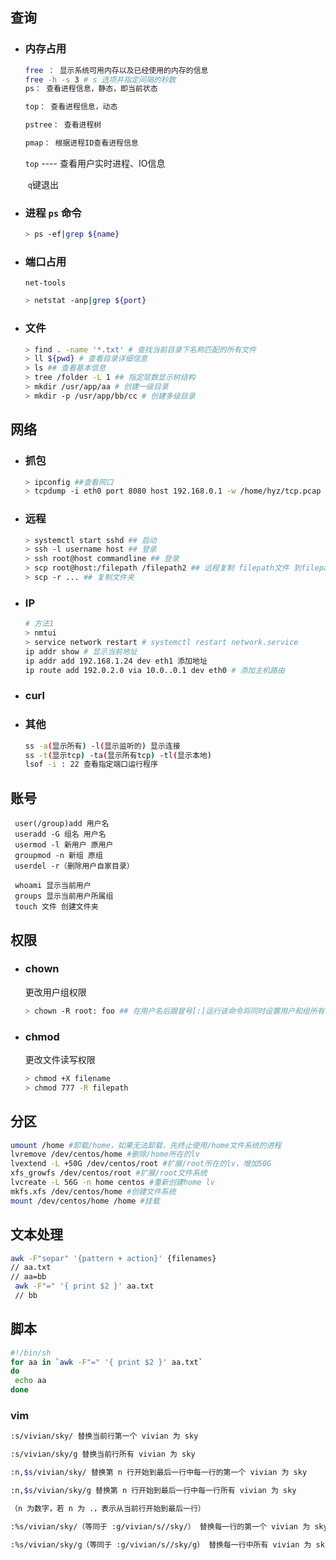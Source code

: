 ## 查询

* ### 内存占用

  ```bash
  free ： 显示系统可用内存以及已经使用的内存的信息
  free -h -s 3 # s 选项并指定间隔的秒数
  ps： 查看进程信息，静态，即当前状态
  
  top： 查看进程信息，动态
  
  pstree： 查看进程树
  
  pmap： 根据进程ID查看进程信息
  ```

  

  `top` ---- 查看用户实时进程、IO信息 

  ​			`q`键退出

* ### 进程 `ps` 命令

  ```bash
  > ps -ef|grep ${name}
  ```

* ### 端口占用
  `net-tools` 

  ```bash
  > netstat -anp|grep ${port}
  ```

* ### 文件

  ```bash
  > find . -name '*.txt' # 查找当前目录下名称匹配的所有文件
  > ll ${pwd} # 查看目录详细信息
  > ls ## 查看基本信息
  > tree /folder -L 1 ## 指定层数显示树结构
  > mkdir /usr/app/aa # 创建一级目录
  > mkdir -p /usr/app/bb/cc # 创建多级目录
  ```

## 网络

* ### 抓包

  ``` bash
  > ipconfig ##查看网口
  > tcpdump -i eth0 port 8080 host 192.168.0.1 -w /home/hyz/tcp.pcap
  ```

  

* ### 远程

  ```bash
  > systemctl start sshd ## 启动
  > ssh -l username host ## 登录
  > ssh root@host commandline ## 登录
  > scp root@host:/filepath /filepath2 ## 远程复制 filepath文件 到filepath2目录下
  > scp -r ... ## 复制文件夹
  ```
  
* ### IP

  ```bash
  # 方法1
  > nmtui
  > service network restart # systemctl restart network.service
  ip addr show # 显示当前地址
  ip addr add 192.168.1.24 dev eth1 添加地址
  ip route add 192.0.2.0 via 10.0..0.1 dev eth0 # 添加主机路由
  ```

* ### curl

* ### 其他

  ```bash
  ss -a(显示所有) -l(显示监听的) 显示连接
  ss -t(显示tcp) -ta(显示所有tcp) -tl(显示本地)
  lsof -i : 22 查看指定端口运行程序
  ```

  

  

## 账号

```bash'
 user(/group)add 用户名
 useradd -G 组名 用户名
 usermod -l 新用户 原用户
 groupmod -n 新组 原组
 userdel -r（删除用户自家目录）
 
 whoami 显示当前用户
 groups 显示当前用户所属组
 touch 文件 创建文件夹
```



## 权限

* ### chown

  更改用户组权限
  
  ``` bash
  > chown -R root: foo ## 在用户名后跟冒号[:]运行该命令将同时设置用户和组所有权。
  ```

* ### chmod

  更改文件读写权限

  ``` bash
  > chmod +X filename 
  > chmod 777 -R filepath
  ```

  

## 分区

```bash
umount /home #卸载/home，如果无法卸载，先终止使用/home文件系统的进程
lvremove /dev/centos/home #删除/home所在的lv
lvextend -L +50G /dev/centos/root #扩展/root所在的lv，增加50G
xfs_growfs /dev/centos/root #扩展/root文件系统
lvcreate -L 56G -n home centos #重新创建home lv
mkfs.xfs /dev/centos/home #创建文件系统
mount /dev/centos/home /home #挂载
```

[Linux 更改root与home分区大小的方法]: https://blog.csdn.net/qq_45664055/article/details/105366249

## 文本处理

```bash
awk -F"separ" '{pattern + action}' {filenames}
// aa.txt
// aa=bb
 awk -F"=" '{ print $2 }' aa.txt
 // bb


```

## 脚本

```bash
#!/bin/sh
for aa in `awk -F"=" '{ print $2 }' aa.txt`
do
 echo aa
done
```

### vim

```bash
:s/vivian/sky/ 替换当前行第一个 vivian 为 sky

:s/vivian/sky/g 替换当前行所有 vivian 为 sky

:n,$s/vivian/sky/ 替换第 n 行开始到最后一行中每一行的第一个 vivian 为 sky

:n,$s/vivian/sky/g 替换第 n 行开始到最后一行中每一行所有 vivian 为 sky

（n 为数字，若 n 为 .，表示从当前行开始到最后一行）

:%s/vivian/sky/（等同于 :g/vivian/s//sky/） 替换每一行的第一个 vivian 为 sky

:%s/vivian/sky/g（等同于 :g/vivian/s//sky/g） 替换每一行中所有 vivian 为 sky


```

